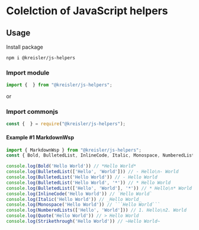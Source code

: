 # Colelction of JavaScript helpers

## Usage

Install package

```node
npm i @kreisler/js-helpers
```

### Import module

```mjs
import {  } from "@kreisler/js-helpers";
```

or

### Import commonjs

```cjs
const {  } = require("@kreisler/js-helpers");
```

#### Example #1 MarkdownWsp

```js
import { MarkdownWsp } from "@kreisler/js-helpers";
const { Bold, BulletedList, InlineCode, Italic, Monospace, NumberedLists, Quote, Strikethrough } = MarkdownWsp;

console.log(Bold('Hello World')) // *Hello World*
console.log(BulletedList(['Hello', 'World'])) // - Hello\n- World
console.log(BulletedList('Hello World')) // - Hello World
console.log(BulletedList('Hello World', '*')) // * Hello World
console.log(BulletedList(['Hello', 'World'], '*')) // * Hello\n* World
console.log(InlineCode('Hello World')) // `Hello World`
console.log(Italic('Hello World')) // _Hello World_
console.log(Monospace('Hello World')) // ```Hello World```
console.log(NumberedLists(['Hello', 'World'])) // 1. Hello\n2. World
console.log(Quote('Hello World')) // > Hello World
console.log(Strikethrough('Hello World')) // ~Hello World~


```
